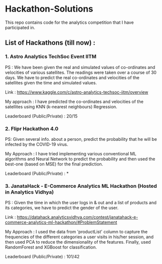 # Hackathon-Solutions
This repo contains code for the analytics competition that I have participated in.

## List of Hackathons (till now) : 

### 1. Astro Analytics TechSoc Event IITM

PS : We have been given the real and simulated values of co-ordinates and velocities of various satellites. The readings were taken over a course of 30 days. We have to predict the real co-ordinates and velocities of the satellites given the time and simulated values.

Link : https://www.kaggle.com/c/astro-analytics-techsoc-iitm/overview

My approach : I have predicted the co-ordinates and velocities of the satellites using KNN (k-nearest neighbours) Regression.

Leaderboard (Public/Private) : 20/15 

### 2. Flipr Hackathon 4.0

PS: Given several info. about a person, predict the probability that he will be infected by the COVID-19 virus.

My Approach : I have tried implementing various conventional ML algorithms and Neural Network to predict the probability and then used the best-one (based on MSE) for the final prediction.

Leaderboard (Public/Private) : *

### 3. JanataHack - E-Commerce Analytics ML Hackathon (Hosted in Analytics Vidhya)

PS : Given the time in which the user logs in & out and a list of products and its categories, we have to predict the gender of the user.

Link : https://datahack.analyticsvidhya.com/contest/janatahack-e-commerce-analytics-ml-hackathon/#ProblemStatement

My Approach : I used the data from 'productList' column to capture the frequencies of the different categories a user visits in his/her session, and then used PCA to reduce the dimensionality of the features. Finally, used RandomForest and XGBoost for classification.

Leaderboard (Public/Private) : 101/42
